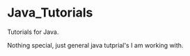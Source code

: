 Java_Tutorials
==============

Tutorials for Java.

Nothing special, just general java tutprial's I am working with.
